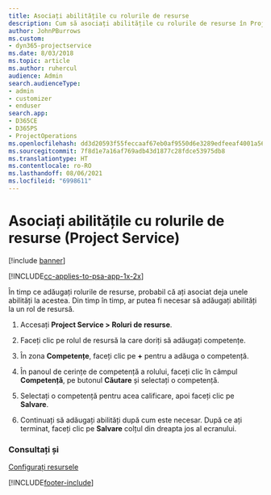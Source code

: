 ```yaml
---
title: Asociați abilitățile cu rolurile de resurse
description: Cum să asociați abilitățile cu rolurile de resurse în Project Service
author: JohnPBurrows
ms.custom:
- dyn365-projectservice
ms.date: 8/03/2018
ms.topic: article
ms.author: ruhercul
audience: Admin
search.audienceType:
- admin
- customizer
- enduser
search.app:
- D365CE
- D365PS
- ProjectOperations
ms.openlocfilehash: dd3d20593f55feccaaf67eb0af9550d6e3289edfeeaf4001a56fd39dbb1e3c07
ms.sourcegitcommit: 7f8d1e7a16af769adb43d1877c28fdce53975db8
ms.translationtype: HT
ms.contentlocale: ro-RO
ms.lasthandoff: 08/06/2021
ms.locfileid: "6998611"
---
```

# <a name="associate-skills-with-resource-roles-project-service"></a>Asociați abilitățile cu rolurile de resurse (Project Service)

[!include [banner](../includes/psa-now-project-operations.md)]

[!INCLUDE[cc-applies-to-psa-app-1x-2x](../includes/cc-applies-to-psa-app-1x-2x.md)]

În timp ce adăugați rolurile de resurse, probabil că ați asociat deja unele abilități la acestea. Din timp în timp, ar putea fi necesar să adăugați abilități la un rol de resursă.  
  
1.  Accesați **Project Service > Roluri de resurse**.  
  
2.  Faceți clic pe rolul de resursă la care doriți să adăugați competențe.  
  
3.  În zona **Competențe**, faceți clic pe **+** pentru a adăuga o competență.  
  
4.  În panoul de cerințe de competență a rolului, faceți clic în câmpul **Competență**, pe butonul **Căutare** și selectați o competență.  
  
5.  Selectați o competență pentru acea calificare, apoi faceți clic pe **Salvare**.  
  
6.  Continuați să adăugați abilități după cum este necesar. După ce ați terminat, faceți clic pe **Salvare** colțul din dreapta jos al ecranului.  
  
### <a name="see-also"></a>Consultați și  
 [Configurați resursele](../psa/set-up-resources.md)


[!INCLUDE[footer-include](../includes/footer-banner.md)]